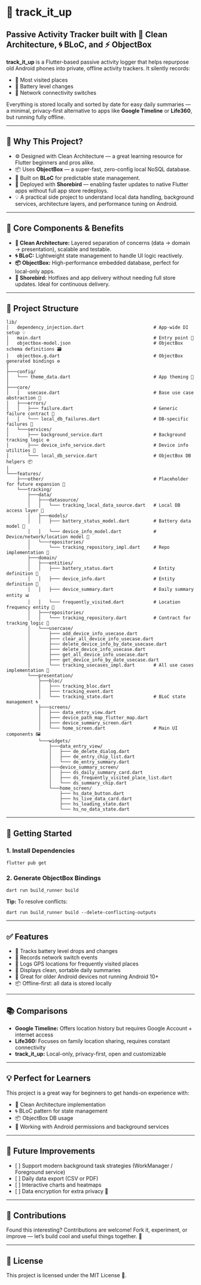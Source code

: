 <!DOCTYPE html>
<html lang="en">
<head>
  <meta charset="UTF-8">
  <!-- <title>track_it_up - README</title>
  <style>
    body {
      font-family: monospace;
      line-height: 1.6;
    }
  </style> -->
</head>
<body>

  <h1>📱 track_it_up</h1>
  <h2>Passive Activity Tracker built with 🧹 Clean Architecture, 🌀 BLoC, and ⚡ ObjectBox</h2>

  <p>
    <strong>track_it_up</strong> is a Flutter-based passive activity logger that helps repurpose old Android phones into private, offline activity trackers.
    It silently records:
    <ul>
      <li>📍 Most visited places</li>
      <li>🔋 Battery level changes</li>
      <li>📶 Network connectivity switches</li>
    </ul>
    Everything is stored locally and sorted by date for easy daily summaries — a minimal, privacy-first alternative to apps like <strong>Google Timeline</strong> or <strong>Life360</strong>, but running fully offline.
  </p>

  <hr>

  <h2>🌟 Why This Project?</h2>
  <ul>
    <li>⚙️ Designed with Clean Architecture — a great learning resource for Flutter beginners and pros alike.</li>
    <li>📦 Uses <strong>ObjectBox</strong> — a super-fast, zero-config local NoSQL database.</li>
    <li>🧠 Built on <strong>BLoC</strong> for predictable state management.</li>
    <li>🚀 Deployed with <strong>Shorebird</strong> — enabling faster updates to native Flutter apps without full app store redeploys.</li>
    <li>💡 A practical side project to understand local data handling, background services, architecture layers, and performance tuning on Android.</li>
  </ul>

  <hr>

  <h2>🔧 Core Components & Benefits</h2>
  <ul>
    <li><strong>🧹 Clean Architecture:</strong> Layered separation of concerns (data → domain → presentation), scalable and testable.</li>
    <li><strong>🌀 BLoC:</strong> Lightweight state management to handle UI logic reactively.</li>
    <li><strong>📦 ObjectBox:</strong> High-performance embedded database, perfect for local-only apps.</li>
    <li><strong>🌊 Shorebird:</strong> Hotfixes and app delivery without needing full store updates. Ideal for continuous delivery.</li>
  </ul>

  <hr>

  <h2>📁 Project Structure</h2>

  <pre><code>lib/
│   dependency_injection.dart                          # App-wide DI setup 💡
│   main.dart                                          # Entry point 🚀
│   objectbox-model.json                               # ObjectBox schema definitions 🗃️
│   objectbox.g.dart                                   # ObjectBox generated bindings ⚙️
│
├───config/
│   └─── theme_data.dart                               # App theming 🌈
│
├───core/
│   │   usecase.dart                                   # Base use case abstraction 🧩
│   ├───errors/
│   │   ├─── failure.dart                              # Generic failure contract 🚨
│   │   └─── local_db_failures.dart                    # DB-specific failures 📛
│   └───services/
│       ├─── background_service.dart                   # Background tracking logic ⚙️
│       ├─── device_info_service.dart                  # Device info utilities 📱
│       └─── local_db_service.dart                     # ObjectBox DB helpers 📦
│
└───features/
    ├───other/                                         # Placeholder for future expansion 🔮
    └───tracking/
        ├───data/
        │   ├───datasource/
        │   │   └─── tracking_local_data_source.dart   # Local DB access layer 💾
        │   ├───models/
        │   │   ├─── battery_status_model.dart         # Battery data model 🔋
        │   │   └─── device_info_model.dart            # Device/network/location model 📡
        │   └───repositories/
        │       └─── tracking_repository_impl.dart     # Repo implementation 🧠
        ├───domain/
        │   ├───entities/
        │   │   ├─── battery_status.dart               # Entity definition 🔋
        │   │   ├─── device_info.dart                  # Entity definition 📱
        │   │   ├─── device_summary.dart               # Daily summary entity 📊
        │   │   └─── frequently_visited.dart           # Location frequency entity 📍
        │   ├───repositories/
        │   │   └─── tracking_repository.dart          # Contract for tracking logic 📝
        │   └───usercase/
        │       ├─── add_device_info_usecase.dart
        │       ├─── clear_all_device_info_usecase.dart
        │       ├─── delete_device_info_by_date_usecase.dart
        │       ├─── delete_device_info_usecase.dart
        │       ├─── get_all_device_info_usecase.dart
        │       ├─── get_device_info_by_date_usecase.dart
        │       └─── tracking_usecases_impl.dart       # All use cases implementation 🔧
        └───presentation/
            ├───bloc/
            │   ├─── tracking_bloc.dart
            │   ├─── tracking_event.dart
            │   └─── tracking_state.dart               # BLoC state management 🌀
            ├───screens/
            │   ├─── data_entry_view.dart
            │   ├─── device_path_map_flutter_map.dart
            │   ├─── device_summary_screen.dart
            │   └─── home_screen.dart                  # Main UI components 🖼️
            └───widgets/
                ├───data_entry_view/
                │   ├─── de_delete_dialog.dart
                │   ├─── de_entry_chip_list.dart
                │   └─── de_entry_summary.dart
                ├───device_summary_screen/
                │   ├─── ds_daily_summary_card.dart
                │   ├─── ds_frequently_visited_place_list.dart
                │   └─── ds_summary_chip.dart
                └───home_screen/
                    ├─── hs_date_button.dart
                    ├─── hs_live_data_card.dart
                    ├─── hs_loading_state.dart
                    └─── hs_no_data_state.dart
</code></pre>

  <hr>

  <h2>🚀 Getting Started</h2>

  <h3>1. Install Dependencies</h3>
  <pre><code>flutter pub get</code></pre>

  <h3>2. Generate ObjectBox Bindings</h3>
  <pre><code>dart run build_runner build</code></pre>

  <p><strong>Tip:</strong> To resolve conflicts:</p>
  <pre><code>dart run build_runner build --delete-conflicting-outputs</code></pre>

  <hr>

  <h2>✅ Features</h2>
  <ul>
    <li>🔋 Tracks battery level drops and changes</li>
    <li>📶 Records network switch events</li>
    <li>📍 Logs GPS locations for frequently visited places</li>
    <li>📅 Displays clean, sortable daily summaries</li>
    <li>📱 Great for older Android devices not running Android 10+</li>
    <li>📦 Offline-first: all data is stored locally</li>
  </ul>

  <hr>

  <h2>📚 Comparisons</h2>
  <ul>
    <li><strong>Google Timeline:</strong> Offers location history but requires Google Account + internet access</li>
    <li><strong>Life360:</strong> Focuses on family location sharing, requires constant connectivity</li>
    <li><strong>track_it_up:</strong> Local-only, privacy-first, open and customizable</li>
  </ul>

  <hr>

  <h2>💡 Perfect for Learners</h2>
  <p>This project is a great way for beginners to get hands-on experience with:</p>
  <ul>
    <li>🧱 Clean Architecture implementation</li>
    <li>🌀 BLoC pattern for state management</li>
    <li>📦 ObjectBox DB usage</li>
    <li>📲 Working with Android permissions and background services</li>
  </ul>

  <hr>

  <h2>🧪 Future Improvements</h2>
  <ul>
    <li>[ ] Support modern background task strategies (WorkManager / Foreground service)</li>
    <li>[ ] Daily data export (CSV or PDF)</li>
    <li>[ ] Interactive charts and heatmaps</li>
    <li>[ ] Data encryption for extra privacy 🔐</li>
  </ul>

  <hr>

  <h2>🤝 Contributions</h2>
  <p>Found this interesting? Contributions are welcome! Fork it, experiment, or improve — let’s build cool and useful things together. 💪</p>

  <hr>

  <h2>📃 License</h2>
  <p>This project is licensed under the MIT License 📜.</p>

</body>
</html>
